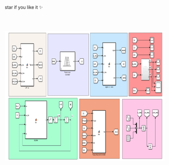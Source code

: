 <br />
star if you like it ✨
<br />
<br />
<br />
<br />



<p align="center">
  <img title="Fig1" height="410" src="images/Figure_1.png">
  <br />
</p>
